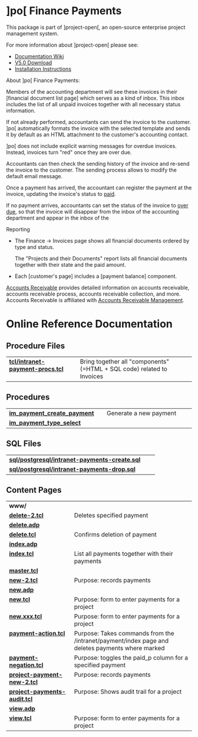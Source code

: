 # ]po[ Finance Payments
This package is part of ]project-open[, an open-source enterprise project management system.

For more information about ]project-open[ please see:
* [Documentation Wiki](http://www.project-open.com/en/)
* [V5.0 Download](https://sourceforge.net/projects/project-open/files/project-open/V5.0/)
* [Installation Instructions](http://www.project-open.com/en/list-installers)

About ]po[ Finance Payments:

<p><p>Members of the accounting department will see these invoices in their [financial document list page] which serves as a kind of inbox. This inbox includes the list of all unpaid invoices together with all necessary status information. <p>If not already performed, accountants can send the invoice to the customer. ]po[ automatically formats the invoice with the selected template and sends it by default as an HTML attachment to the customer&#39;s accounting contact. <p>]po[ does not include explicit warning messages for overdue invoices. Instead, invoices turn &quot;red&quot; once they are over due. <p>Accountants can then check the sending history of the invoice and re-send the invoice to the customer. The sending process allows to modify the default email message. <p>Once a payment has arrived, the accountant can register the payment at the invoice, updating the invoice&#39;s status to <a href="/en/category-intranet-cost-status">paid</a>. <p>If no payment arrives, accountants can set the status of the invoice to <a href="/en/category-intranet-cost-status">over due</a>, so that the invoice will disappear from the inbox of the accounting department and appear in the inbox of the <p>Reporting <p><ul><li><p>The Finance -&gt; Invoices page shows all financial documents ordered by type and status. <p>The &quot;Projects and their Documents&quot; report lists all financial documents together with their state and the paid amount. <li>Each [customer&#39;s page] includes a [payment balance] component. </ul><p><p><a href="http://www.i-accountsreceivable.com/" id="link_78" target="_new">Accounts Receivable</a> provides detailed information on accounts receivable, accounts receivable process, accounts receivable collection, and more. Accounts Receivable is affiliated with <a href="http://www.wetpluto.com/Accounts-Receivable-Collection.html" id="link_79" target="_new">Accounts Receivable Management</a>. 

# Online Reference Documentation

## Procedure Files

<table cellpadding="0" cellspacing="0"><tr valign="top"><td style="width:35%"><b><a href="http://www.project-open.net/api-doc/procs-file-view?version_id=581&amp;path=packages/intranet-payments/tcl/intranet-payment-procs.tcl">tcl/intranet-payment-procs.tcl</a></b></td><td></td><td>Bring together all &quot;components&quot; (=HTML + SQL code) related to Invoices </td></tr></table>

## Procedures

<table cellpadding="0" cellspacing="0"><tr valign="top"><td style="width:35%"><b><a href="http://www.project-open.net/api-doc/proc-view?version_id=581&amp;proc=im_payment_create_payment">im_payment_create_payment</a></b></td><td></td><td>Generate a new payment </td></tr><tr valign="top"><td style="width:35%"><b><a href="http://www.project-open.net/api-doc/proc-view?version_id=581&amp;proc=im_payment_type_select">im_payment_type_select</a></b></td><td></td><td></td></tr></table>

## SQL Files

<table cellpadding="0" cellspacing="0"><tr valign="top"><td><b><a href="http://www.project-open.net/api-doc/display-sql?package_key=intranet-payments&amp;url=postgresql/intranet-payments-create.sql&amp;version_id=581">sql/postgresql/intranet-payments-create.sql</a></b></td><td></td><td></td></tr><tr valign="top"><td><b><a href="http://www.project-open.net/api-doc/display-sql?package_key=intranet-payments&amp;url=postgresql/intranet-payments-drop.sql&amp;version_id=581">sql/postgresql/intranet-payments-drop.sql</a></b></td><td></td><td></td></tr></table>

## Content Pages

<table cellpadding="0" cellspacing="0"><tr valign="top"><td><b>www/</b></td></tr><tr valign="top"><td style="width:35%"><b><a href="http://www.project-open.net/api-doc/content-page-view?version_id=581&amp;path=packages/intranet-payments/www/delete-2.tcl">delete-2.tcl</a></b></td><td>Deletes specified payment</td></tr><tr valign="top"><td style="width:35%"><b><a href="http://www.project-open.net/api-doc/content-page-view?version_id=581&amp;path=packages/intranet-payments/www/delete.adp">delete.adp</a></b></td><td></td></tr><tr valign="top"><td style="width:35%"><b><a href="http://www.project-open.net/api-doc/content-page-view?version_id=581&amp;path=packages/intranet-payments/www/delete.tcl">delete.tcl</a></b></td><td>Confirms deletion of payment</td></tr><tr valign="top"><td style="width:35%"><b><a href="http://www.project-open.net/api-doc/content-page-view?version_id=581&amp;path=packages/intranet-payments/www/index.adp">index.adp</a></b></td><td></td></tr><tr valign="top"><td style="width:35%"><b><a href="http://www.project-open.net/api-doc/content-page-view?version_id=581&amp;path=packages/intranet-payments/www/index.tcl">index.tcl</a></b></td><td>List all payments together with their payments</td></tr><tr valign="top"><td style="width:35%"><b><a href="http://www.project-open.net/api-doc/content-page-view?version_id=581&amp;path=packages/intranet-payments/www/master.tcl">master.tcl</a></b></td><td></td></tr><tr valign="top"><td style="width:35%"><b><a href="http://www.project-open.net/api-doc/content-page-view?version_id=581&amp;path=packages/intranet-payments/www/new-2.tcl">new-2.tcl</a></b></td><td>Purpose: records payments</td></tr><tr valign="top"><td style="width:35%"><b><a href="http://www.project-open.net/api-doc/content-page-view?version_id=581&amp;path=packages/intranet-payments/www/new.adp">new.adp</a></b></td><td></td></tr><tr valign="top"><td style="width:35%"><b><a href="http://www.project-open.net/api-doc/content-page-view?version_id=581&amp;path=packages/intranet-payments/www/new.tcl">new.tcl</a></b></td><td>Purpose: form to enter payments for a project</td></tr><tr valign="top"><td style="width:35%"><b><a href="http://www.project-open.net/api-doc/content-page-view?version_id=581&amp;path=packages/intranet-payments/www/new.xxx.tcl">new.xxx.tcl</a></b></td><td>Purpose: form to enter payments for a project</td></tr><tr valign="top"><td style="width:35%"><b><a href="http://www.project-open.net/api-doc/content-page-view?version_id=581&amp;path=packages/intranet-payments/www/payment-action.tcl">payment-action.tcl</a></b></td><td>Purpose: Takes commands from the /intranet/payment/index page and deletes payments where marked</td></tr><tr valign="top"><td style="width:35%"><b><a href="http://www.project-open.net/api-doc/content-page-view?version_id=581&amp;path=packages/intranet-payments/www/payment-negation.tcl">payment-negation.tcl</a></b></td><td>Purpose: toggles the paid_p column for a specified payment</td></tr><tr valign="top"><td style="width:35%"><b><a href="http://www.project-open.net/api-doc/content-page-view?version_id=581&amp;path=packages/intranet-payments/www/project-payment-new-2.tcl">project-payment-new-2.tcl</a></b></td><td>Purpose: records payments</td></tr><tr valign="top"><td style="width:35%"><b><a href="http://www.project-open.net/api-doc/content-page-view?version_id=581&amp;path=packages/intranet-payments/www/project-payments-audit.tcl">project-payments-audit.tcl</a></b></td><td>Purpose: Shows audit trail for a project</td></tr><tr valign="top"><td style="width:35%"><b><a href="http://www.project-open.net/api-doc/content-page-view?version_id=581&amp;path=packages/intranet-payments/www/view.adp">view.adp</a></b></td><td></td></tr><tr valign="top"><td style="width:35%"><b><a href="http://www.project-open.net/api-doc/content-page-view?version_id=581&amp;path=packages/intranet-payments/www/view.tcl">view.tcl</a></b></td><td>Purpose: form to enter payments for a project</td></tr></table>


